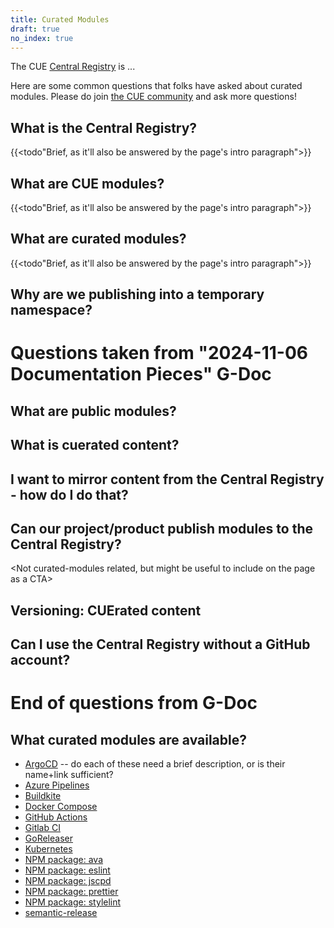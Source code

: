 ```yaml
---
title: Curated Modules
draft: true
no_index: true
---
```


The CUE
[Central Registry](https://registry.cue.works) is ...

Here are some common questions that folks have asked about curated modules.
Please do join [the CUE community]({{<relref"community">}}) and ask more
questions!

## What is the Central Registry?
{{<todo"Brief, as it'll also be answered by the page's intro paragraph">}}

## What are CUE modules?
{{<todo"Brief, as it'll also be answered by the page's intro paragraph">}}

## What are curated modules?
{{<todo"Brief, as it'll also be answered by the page's intro paragraph">}}

## Why are we publishing into a temporary namespace?

# Questions taken from "2024-11-06 Documentation Pieces" G-Doc

## What are public modules?
## What is cuerated content?
## I want to mirror content from the Central Registry - how do I do that?
## Can our project/product publish modules to the Central Registry?
<Not curated-modules related, but might be useful to include on the page as a CTA>
## Versioning: CUErated content
## Can I use the Central Registry without a GitHub account?

# End of questions from G-Doc

## What curated modules are available?

- [ArgoCD](https://registry.cue.works/docs/github.com/cue-tmp/jsonschema-pub/exp3/argocd@v0.0.0)
  -- do each of these need a brief description, or is their name+link sufficient?
- [Azure Pipelines](https://registry.cue.works/docs/github.com/cue-tmp/jsonschema-pub/exp3/azurepipelines@v0.0.0)
- [Buildkite](https://registry.cue.works/docs/github.com/cue-tmp/jsonschema-pub/exp3/buildkite@v0.0.0)
- [Docker Compose](https://registry.cue.works/docs/github.com/cue-tmp/jsonschema-pub/exp3/dockercompose@v0.0.0)
- [GitHub Actions](https://registry.cue.works/docs/github.com/cue-tmp/jsonschema-pub/exp3/githubactions@v0.1.0)
- [Gitlab CI](https://registry.cue.works/docs/github.com/cue-tmp/jsonschema-pub/exp3/gitlab@v0.1.0)
- [GoReleaser](https://registry.cue.works/docs/github.com/cue-tmp/jsonschema-pub/exp3/goreleaser@v0.1.0)
- [Kubernetes](https://registry.cue.works/docs/github.com/cue-tmp/jsonschema-pub/exp3/k8s.io@v0.0.0)
- [NPM package: ava](https://registry.cue.works/docs/github.com/cue-tmp/jsonschema-pub/exp3/npmjs/ava@v0.1.0)
- [NPM package: eslint](https://registry.cue.works/docs/github.com/cue-tmp/jsonschema-pub/exp3/npmjs/eslint@v0.1.0)
- [NPM package: jscpd](https://registry.cue.works/docs/github.com/cue-tmp/jsonschema-pub/exp3/npmjs/jscpd@v0.1.0)
- [NPM package: prettier](https://registry.cue.works/docs/github.com/cue-tmp/jsonschema-pub/exp3/npmjs/prettier@v0.0.0)
- [NPM package: stylelint](https://registry.cue.works/docs/github.com/cue-tmp/jsonschema-pub/exp3/npmjs/stylelint@v0.1.0)
- [semantic-release](https://registry.cue.works/docs/github.com/cue-tmp/jsonschema-pub/exp3/semanticrelease@v0.0.0)
<!-- (https://registry.cue.works/docs/github.com/cue-tmp/jsonschema-pub/exp3/npmpackage@v0.1.0) -- breaks docs UI -->




